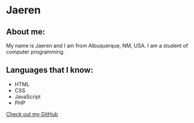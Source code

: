 # Jaeren

## About me:

My name is Jaeren and I am from Albuquerque, NM, USA. I am a student of computer programming.

## Languages that I know:
- HTML
- CSS
- JavaScript
- PHP

[Check out my GitHub](https://github.com/JaerenTredway)
